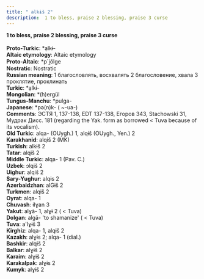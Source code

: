 ```yaml
---
title: " alkɨš 2"
description:  1 to bless, praise 2 blessing, praise 3 curse
---
```

<strong> 1 to bless, praise 2 blessing, praise 3 curse</strong><br><br>
<strong>Proto-Turkic</strong>:  *ạlkɨ-<br>
<strong>Altaic etymology</strong>:  Altaic etymology<br>
<strong> Proto-Altaic</strong>:  *p`i̯ŏlge<br>
<strong>Nostratic</strong>:  Nostratic<br>
<strong>Russian meaning</strong>:  1 благословлять, восхвалять 2 благословение, хвала 3 проклятие, проклинать<br>
<strong>Turkic</strong>:  *ạlkɨ-<br>
<strong>Mongolian</strong>:  *(h)ergül<br>
<strong>Tungus-Manchu</strong>:  *pulga-<br>
<strong>Japanese</strong>:  *pǝ(n)k- ( ~-ua-)<br>
<strong>Comments</strong>:  ЭСТЯ 1, 137-138, EDT 137-138, Егоров 343, Stachowski 31, Мудрак Дисс. 181 (regarding the Yak. form as borrowed < Tuva because of its vocalism).<br>
<strong>Old Turkic</strong>:  alqa- (OUygh.) 1, alqɨš (OUygh., Yen.) 2<br>
<strong>Karakhanid</strong>:  alqɨš 2 (MK)<br>
<strong>Turkish</strong>:  alkɨš 2<br>
<strong>Tatar</strong>:  alqɨš 2<br>
<strong>Middle Turkic</strong>:  alqa- 1 (Pav. C.)<br>
<strong>Uzbek</strong>:  ɔlqiš 2<br>
<strong>Uighur</strong>:  alqiš 2<br>
<strong>Sary-Yughur</strong>:  alqɨs 2<br>
<strong>Azerbaidzhan</strong>:  alGɨš 2<br>
<strong>Turkmen</strong>:  alqɨš 2<br>
<strong>Oyrat</strong>:  alqa- 1<br>
<strong>Chuvash</strong>:  ɨlɣan 3<br>
<strong>Yakut</strong>:  alɣā- 1, alɣɨ̄ 2 ( < Tuva)<br>
<strong>Dolgan</strong>:  algā- 'to shamanize' ( < Tuva)<br>
<strong>Tuva</strong>:  a'lɣɨš 3<br>
<strong>Kirghiz</strong>:  alqa- 1, alqɨš 2<br>
<strong>Kazakh</strong>:  alɣɨs 2; alqa- 1 (dial.)<br>
<strong>Bashkir</strong>:  alqɨš 2<br>
<strong>Balkar</strong>:  alɣɨš 2<br>
<strong>Karaim</strong>:  alɣɨš 2<br>
<strong>Karakalpak</strong>:  alɣɨs 2<br>
<strong>Kumyk</strong>:  alɣɨš 2<br>


